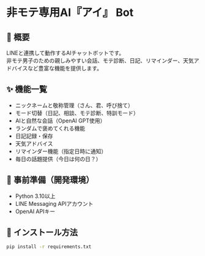 # 非モテ専用AI『アイ』 Bot

## 🤖 概要
LINEと連携して動作するAIチャットボットです。  
非モテ男子のための親しみやすい会話、モテ診断、日記、リマインダー、天気アドバイスなど豊富な機能を提供します。

## ✨ 機能一覧
- ニックネームと敬称管理（さん、君、呼び捨て）
- モード切替（日記、相談、モテ診断、特訓モード）
- AIと自然な会話（OpenAI GPT使用）
- ランダムで褒めてくれる機能
- 日記記録・保存
- 天気アドバイス
- リマインダー機能（指定日時に通知）
- 毎日の話題提供（今日は何の日？）

## 📌 事前準備（開発環境）
- Python 3.10以上
- LINE Messaging APIアカウント
- OpenAI APIキー

## 🚀 インストール方法
```bash
pip install -r requirements.txt
